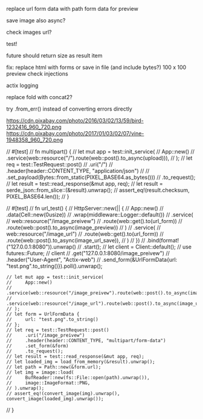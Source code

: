 replace url form data with path form data for preview

save image also async?

check images url?

test!

future should return size as result item

fix:
	replace html with forms or save in file (and include bytes?)
	100 x 100 preview
check injections

actix logging

replace fold with concat2?

try .from_err() instead of converting errors directly



https://cdn.pixabay.com/photo/2016/03/02/13/59/bird-1232416_960_720.png
https://cdn.pixabay.com/photo/2017/01/03/02/07/vine-1948358_960_720.png




// #[test]
// fn multipart() {
//     let mut app = test::init_service(
//         App::new()
//             .service(web::resource("/").route(web::post().to_async(upload))),
//     );
//     let req = test::TestRequest::post()
//         .uri("/")
//         .header(header::CONTENT_TYPE, "application/json")
//         // .set_payload(Bytes::from_static(PIXEL_BASE64.as_bytes()))
//         .to_request();
//     let result = test::read_response(&mut app, req);
//     let result = serde_json::from_slice::<JsonImageResponse>(&result).unwrap();
//     assert_eq!(result.checksum, PIXEL_BASE64.len());
// }

// #[test]
// fn url_test() {
    // HttpServer::new(|| {
    //     App::new()
    //         .data(Cell::new(0usize))
    //         .wrap(middleware::Logger::default())
    //         .service(
    //             web::resource("/image_preivew")
    //                 .route(web::get().to(url_form))
    //                 .route(web::post().to_async(image_preview))
    //         )
    //         .service(
    //             web::resource("/image_url")
    //                 .route(web::get().to(url_form))
    //                 .route(web::post().to_async(image_url_save)),
    //         )
    // })
    // .bind(format!("127.0.0.1:8080")).unwrap()
    // .start();
    // let client = Client::default();
    // use futures::Future;
    // client
    //     .get("127.0.0.1:8080/image_preivew")
    //     .header("User-Agent", "Actix-web")
    //     .send_form(&UrlFormData{url: "test.png".to_string()}).poll().unwrap();


    // let mut app = test::init_service(
    //     App::new()
    //         .service(web::resource("/image_preivew").route(web::post().to_async(image_preview)))
    //         .service(web::resource("/image_url").route(web::post().to_async(image_url_save))),
    // );
    // let form = UrlFormData {
    //     url: "test.png".to_string()
    // };
    // let req = test::TestRequest::post()
    //     .uri("/image_preivew")
    //     .header(header::CONTENT_TYPE, "multipart/form-data")
    //     .set_form(&form)
    //     .to_request();
    // let result = test::read_response(&mut app, req);
    // let loaded_img = load_from_memory(&result).unwrap();
    // let path = Path::new(&form.url);
    // let img = image::load(
    //     BufReader::new(fs::File::open(path).unwrap()),
    //     image::ImageFormat::PNG,
    // ).unwrap();
    // assert_eq!(convert_image(img).unwrap(), convert_image(loaded_img).unwrap());
// }